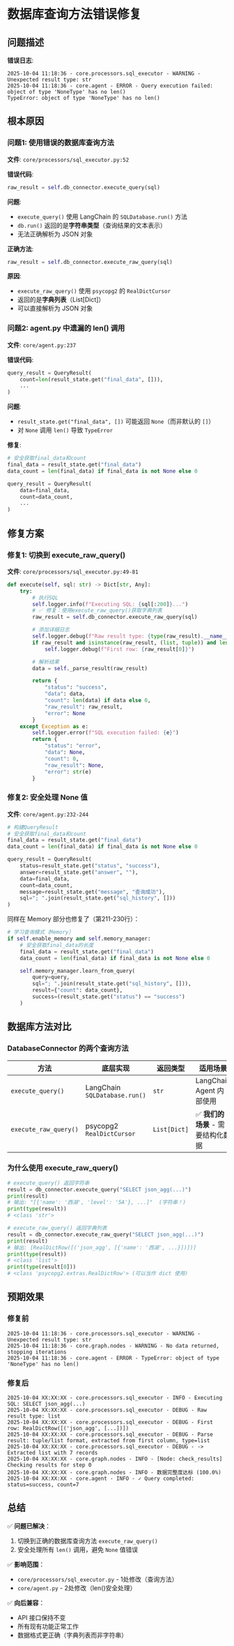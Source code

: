 # 数据库查询方法错误修复

## 问题描述

**错误日志**:
```
2025-10-04 11:18:36 - core.processors.sql_executor - WARNING - Unexpected result type: str
2025-10-04 11:18:36 - core.agent - ERROR - Query execution failed: object of type 'NoneType' has no len()
TypeError: object of type 'NoneType' has no len()
```

## 根本原因

### 问题1: 使用错误的数据库查询方法

**文件**: `core/processors/sql_executor.py:52`

**错误代码**:
```python
raw_result = self.db_connector.execute_query(sql)
```

**问题**:
- `execute_query()` 使用 LangChain 的 `SQLDatabase.run()` 方法
- `db.run()` 返回的是**字符串类型**（查询结果的文本表示）
- 无法正确解析为 JSON 对象

**正确方法**:
```python
raw_result = self.db_connector.execute_raw_query(sql)
```

**原因**:
- `execute_raw_query()` 使用 `psycopg2` 的 `RealDictCursor`
- 返回的是**字典列表**（List[Dict]）
- 可以直接解析为 JSON 对象

### 问题2: agent.py 中遗漏的 len() 调用

**文件**: `core/agent.py:237`

**错误代码**:
```python
query_result = QueryResult(
    count=len(result_state.get("final_data", [])),
    ...
)
```

**问题**:
- `result_state.get("final_data", [])` 可能返回 `None`（而非默认的 `[]`）
- 对 `None` 调用 `len()` 导致 `TypeError`

**修复**:
```python
# 安全获取final_data和count
final_data = result_state.get("final_data")
data_count = len(final_data) if final_data is not None else 0

query_result = QueryResult(
    data=final_data,
    count=data_count,
    ...
)
```

## 修复方案

### 修复1: 切换到 execute_raw_query()

**文件**: `core/processors/sql_executor.py:49-81`

```python
def execute(self, sql: str) -> Dict[str, Any]:
    try:
        # 执行SQL
        self.logger.info(f"Executing SQL: {sql[:200]}...")
        # ✅ 修复：使用execute_raw_query()获取字典列表
        raw_result = self.db_connector.execute_raw_query(sql)

        # 添加详细日志
        self.logger.debug(f"Raw result type: {type(raw_result).__name__}")
        if raw_result and isinstance(raw_result, (list, tuple)) and len(raw_result) > 0:
            self.logger.debug(f"First row: {raw_result[0]}")

        # 解析结果
        data = self._parse_result(raw_result)

        return {
            "status": "success",
            "data": data,
            "count": len(data) if data else 0,
            "raw_result": raw_result,
            "error": None
        }
    except Exception as e:
        self.logger.error(f"SQL execution failed: {e}")
        return {
            "status": "error",
            "data": None,
            "count": 0,
            "raw_result": None,
            "error": str(e)
        }
```

### 修复2: 安全处理 None 值

**文件**: `core/agent.py:232-244`

```python
# 构建QueryResult
# 安全获取final_data和count
final_data = result_state.get("final_data")
data_count = len(final_data) if final_data is not None else 0

query_result = QueryResult(
    status=result_state.get("status", "success"),
    answer=result_state.get("answer", ""),
    data=final_data,
    count=data_count,
    message=result_state.get("message", "查询成功"),
    sql="; ".join(result_state.get("sql_history", []))
)
```

同样在 Memory 部分也修复了（第211-230行）：

```python
# 学习查询模式（Memory）
if self.enable_memory and self.memory_manager:
    # 安全获取final_data的长度
    final_data = result_state.get("final_data")
    data_count = len(final_data) if final_data is not None else 0

    self.memory_manager.learn_from_query(
        query=query,
        sql="; ".join(result_state.get("sql_history", [])),
        result={"count": data_count},
        success=(result_state.get("status") == "success")
    )
```

## 数据库方法对比

### DatabaseConnector 的两个查询方法

| 方法 | 底层实现 | 返回类型 | 适用场景 |
|------|---------|---------|---------|
| `execute_query()` | LangChain `SQLDatabase.run()` | `str` | LangChain Agent 内部使用 |
| `execute_raw_query()` | psycopg2 `RealDictCursor` | `List[Dict]` | ✅ **我们的场景** - 需要结构化数据 |

### 为什么使用 execute_raw_query()

```python
# execute_query() 返回字符串
result = db_connector.execute_query("SELECT json_agg(...)")
print(result)
# 输出: "[{'name': '西湖', 'level': '5A'}, ...]"  (字符串！)
print(type(result))
# <class 'str'>

# execute_raw_query() 返回字典列表
result = db_connector.execute_raw_query("SELECT json_agg(...)")
print(result)
# 输出: [RealDictRow([('json_agg', [{'name': '西湖', ...}])])]
print(type(result))
# <class 'list'>
print(type(result[0]))
# <class 'psycopg2.extras.RealDictRow'> (可以当作 dict 使用)
```

## 预期效果

### 修复前
```
2025-10-04 11:18:36 - core.processors.sql_executor - WARNING - Unexpected result type: str
2025-10-04 11:18:36 - core.graph.nodes - WARNING - No data returned, stopping iterations
2025-10-04 11:18:36 - core.agent - ERROR - TypeError: object of type 'NoneType' has no len()
```

### 修复后
```
2025-10-04 XX:XX:XX - core.processors.sql_executor - INFO - Executing SQL: SELECT json_agg(...)
2025-10-04 XX:XX:XX - core.processors.sql_executor - DEBUG - Raw result type: list
2025-10-04 XX:XX:XX - core.processors.sql_executor - DEBUG - First row: RealDictRow([('json_agg', [...])])
2025-10-04 XX:XX:XX - core.processors.sql_executor - DEBUG - Parse result: tuple/list format, extracted from first column, type=list
2025-10-04 XX:XX:XX - core.processors.sql_executor - DEBUG - -> Extracted list with 7 records
2025-10-04 XX:XX:XX - core.graph.nodes - INFO - [Node: check_results] Checking results for step 0
2025-10-04 XX:XX:XX - core.graph.nodes - INFO - 数据完整度达标 (100.0%)
2025-10-04 XX:XX:XX - core.agent - INFO - ✓ Query completed: status=success, count=7
```

## 总结

✅ **问题已解决**：
1. 切换到正确的数据库查询方法 `execute_raw_query()`
2. 安全处理所有 `len()` 调用，避免 `None` 值错误

✅ **影响范围**：
- `core/processors/sql_executor.py` - 1处修改（查询方法）
- `core/agent.py` - 2处修改（len()安全处理）

✅ **向后兼容**：
- API 接口保持不变
- 所有现有功能正常工作
- 数据格式更正确（字典列表而非字符串）
